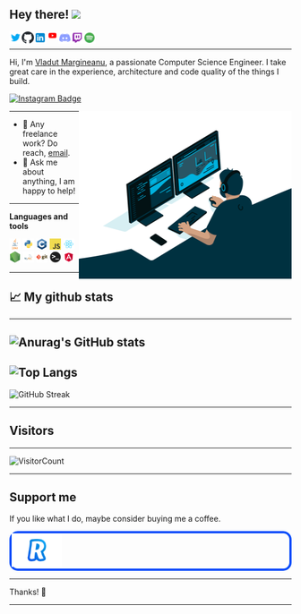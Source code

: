 ## Hey there! <img src="https://media.giphy.com/media/hvRJCLFzcasrR4ia7z/giphy.gif" width="25px">

<a href="https://twitter.com/vladutmg">
  <img align="left" alt="Vladut Margineanu | Twitter" width="22px" src="https://github.com/vladutmargineanu/vladutmargineanu/blob/main/svg/twitter.svg" />
</a>

<a href="https://vladutmargineanu.github.io/">
  <img align="left" alt="Vladut Margineanu's Spotify" width="22px" src="https://github.com/vladutmargineanu/vladutmargineanu/blob/main/svg/github.svg" />
</a>

<a href="https://www.linkedin.com/in/vladutmargineanu/">
  <img align="left" alt="Vladut Margineanu's LinkedIN" width="22px" src="https://github.com/vladutmargineanu/vladutmargineanu/blob/main/svg/linkedin.svg" />
</a>

<a href="https://www.youtube.com/@vladutmargineanu">
  <img align="left" alt="Vladut Margineanu's YouTube" width="22px" src="https://github.com/vladutmargineanu/vladutmargineanu/blob/main/svg/youTube.svg" />
</a>

<a href="https://discordapp.com/users/vladutmargineanu#4038">
  <img align="left" alt="Vladut Margineanu's Discord" width="22px" src="https://github.com/vladutmargineanu/vladutmargineanu/blob/main/svg/discord.svg" />
</a>

<a href="https://www.twitch.tv/vladutmargineanu?sr=a">
  <img align="left" alt="Vladut Margineanu's Twitch" width="22px" src="https://github.com/vladutmargineanu/vladutmargineanu/blob/main/svg/twitch.svg" />
</a>

<a href="https://open.spotify.com/user/ci765jpew7plkqtsbgcwkra9s?si=9015587f20aa4e52">
  <img align="left" alt="Vladut Margineanu's Spotify" width="22px" src="https://github.com/vladutmargineanu/vladutmargineanu/blob/main/svg/spotify.svg" />
</a>

<br />

---

Hi, I'm [Vladut Margineanu](https://vladutmargineanu.github.io/), a passionate Computer Science Engineer. I take great care in the experience, architecture and code quality of the things I build.

[![Instagram Badge](https://img.shields.io/badge/-Instagram-e4405f?style=flat-square&logo=Instagram&logoColor=white)](https://www.instagram.com/vladutmargineanu/)

  <img align="right" alt="GIF" src="https://github.com/vladutmargineanu/vladutmargineanu/blob/main/code.gif?raw=true" width="380" height="300" />
  
---
  
- 💼 Any freelance work? Do reach, [email](mailto:vladut.margineanu@gmail.com).
- 💬 Ask me about anything, I am happy to help!

---

**Languages and tools**  

<code><img height="20" src="https://raw.githubusercontent.com/github/explore/80688e429a7d4ef2fca1e82350fe8e3517d3494d/topics/java/java.png"></code>
<code><img height="20" src="https://raw.githubusercontent.com/github/explore/80688e429a7d4ef2fca1e82350fe8e3517d3494d/topics/python/python.png"></code>
<code><img height="20" src="https://raw.githubusercontent.com/github/explore/80688e429a7d4ef2fca1e82350fe8e3517d3494d/topics/cpp/cpp.png"></code>
<code><img height="20" src="https://raw.githubusercontent.com/github/explore/80688e429a7d4ef2fca1e82350fe8e3517d3494d/topics/javascript/javascript.png"></code>
<code><img height="20" src="https://raw.githubusercontent.com/github/explore/80688e429a7d4ef2fca1e82350fe8e3517d3494d/topics/react/react.png"></code>
<code><img height="20" src="https://raw.githubusercontent.com/github/explore/80688e429a7d4ef2fca1e82350fe8e3517d3494d/topics/nodejs/nodejs.png"></code>
<code><img height="20" src="https://raw.githubusercontent.com/github/explore/80688e429a7d4ef2fca1e82350fe8e3517d3494d/topics/mysql/mysql.png"></code>
<code><img height="20" src="https://raw.githubusercontent.com/github/explore/80688e429a7d4ef2fca1e82350fe8e3517d3494d/topics/git/git.png"></code>
<code><img height="20" src="https://raw.githubusercontent.com/github/explore/80688e429a7d4ef2fca1e82350fe8e3517d3494d/topics/terminal/terminal.png"></code>
<code><img height="20" src="https://raw.githubusercontent.com/github/explore/80688e429a7d4ef2fca1e82350fe8e3517d3494d/topics/angular/angular.png"></code>



---

## 📈 My github stats
---
![Anurag's GitHub stats](https://github-readme-stats.vercel.app/api?username=vladutmargineanu&theme=gotham&show_icons=true)
---  
![Top Langs](https://github-readme-stats.vercel.app/api/top-langs/?username=vladutmargineanu&layout=compact&theme=gotham)
---

![GitHub Streak](https://github-readme-streak-stats.herokuapp.com/?user=vladutmargineanu&theme=gotham)

---
## Visitors
---
![VisitorCount](https://profile-counter.glitch.me/{id}/count.svg)


---
## Support me

If you like what I do, maybe consider buying me a coffee.

<div style="border-radius: 15px; border: 4px solid #084CFA;">
  <a href="https://revolut.me/vladutmargineanu" target="_blank" rel="noopener noreferrer"><img src="https://github.com/vladutmargineanu/vladutmargineanu/blob/main/Revolut-Icon-Logowine.png" alt="Revolut" width="90" height="60" /></a>
</div>

---
Thanks! 💚

---
